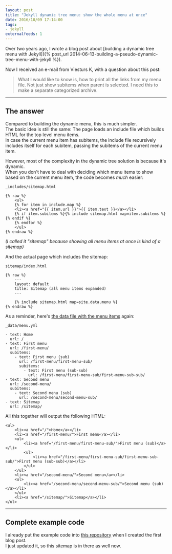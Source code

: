 ```yaml
---
layout: post
title: "Jekyll dynamic tree menu: show the whole menu at once" 
date: 2016/10/09 17:14:00
tags:
- jekyll
externalfeeds: 1
---
```


Over two years ago, I wrote a blog post about [building a dynamic tree menu with Jekyll]({% post_url 2014-06-13-building-a-pseudo-dynamic-tree-menu-with-jekyll %}).

Now I received an e-mail from Viesturs K, with a question about this post:

> What I would like to know is, how to print all the links from my menu file. Not just show subitems when parent is selected. I need this to make a separate categorized archive.

---

## The answer

Compared to building the dynamic menu, this is much simpler.  
The basic idea is still the same: The page loads an include file which builds HTML for the top level menu items.  
In case the current menu item has subitems, the include file recursively includes itself for each subitem, passing the subitems of the current menu item.

However, most of the complexity in the dynamic tree solution is because it's dynamic.  
When you don't have to deal with deciding which menu items to show based on the current menu item, the code becomes *much* easier:

`_includes/sitemap.html`
	
	{% raw %}
		<ul>
		{% for item in include.map %}
		<li><a href="{{ item.url }}">{{ item.text }}</a></li>
		{% if item.subitems %}{% include sitemap.html map=item.subitems %}{% endif %}
		{% endfor %}
		</ul>
	{% endraw %}

*(I called it "sitemap" because showing all menu items at once is kind of a sitemap)*

And the actual page which includes the sitemap:

`sitemap/index.html`

	{% raw %}
		---
		layout: default
		title: Sitemap (all menu items expanded)
		---
		
		{% include sitemap.html map=site.data.menu %}
	{% endraw %}


As a reminder, here's [the data file with the menu items](https://github.com/christianspecht/code-examples/blob/master/jekyll-dynamic-menu/src/_data/menu.yml) again:

`_data/menu.yml`

	- text: Home
	  url: /
	- text: First menu
	  url: /first-menu/
	  subitems:
	    - text: First menu (sub)
	      url: /first-menu/first-menu-sub/
	      subitems:
	        - text: First menu (sub-sub)
	          url: /first-menu/first-menu-sub/first-menu-sub-sub/
	- text: Second menu
	  url: /second-menu/
	  subitems:
	    - text: Second menu (sub)
	      url: /second-menu/second-menu-sub/
	- text: Sitemap
	  url: /sitemap/

All this together will output the following HTML:

	<ul>
	    <li><a href="/">Home</a></li>
	    <li><a href="/first-menu/">First menu</a></li>
	    <ul>
	        <li><a href="/first-menu/first-menu-sub/">First menu (sub)</a></li>
	        <ul>
	            <li><a href="/first-menu/first-menu-sub/first-menu-sub-sub/">First menu (sub-sub)</a></li>
	        </ul>
	    </ul>
	    <li><a href="/second-menu/">Second menu</a></li>
	    <ul>
	        <li><a href="/second-menu/second-menu-sub/">Second menu (sub)</a></li>
	    </ul>
	    <li><a href="/sitemap/">Sitemap</a></li>
	</ul>

---

## Complete example code

I already put the example code into [this repository](https://github.com/christianspecht/code-examples/tree/master/jekyll-dynamic-menu) when I created the first blog post.  
I just updated it, so this sitemap is in there as well now.